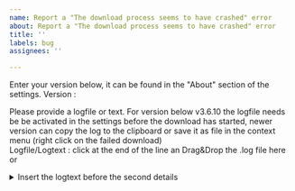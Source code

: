 ```yaml
---
name: Report a "The download process seems to have crashed" error
about: Report a "The download process seems to have crashed" error
title: ''
labels: bug
assignees: ''

---
```


Enter your version below, it can be found in the "About" section of the settings.
Version : 

Please provide a logfile or text.
For version below v3.6.10 the logfile needs be be activated in the settings before the download has started, newer version can copy the log to the clipboard or save it as file in the context menu (right click on the failed download)  
Logfile/Logtext : click at the end of the line an Drag&Drop the .log file here 
or 
<details>
  <summary>Insert the logtext before the second details</summary>
    
</details>
